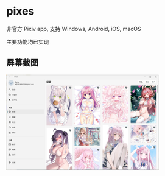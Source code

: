 # pixes

非官方 Pixiv app, 支持 Windows, Android, iOS, macOS

主要功能均已实现

## 屏幕截图

<img src="screenshots/1.png" style="width: 400px">